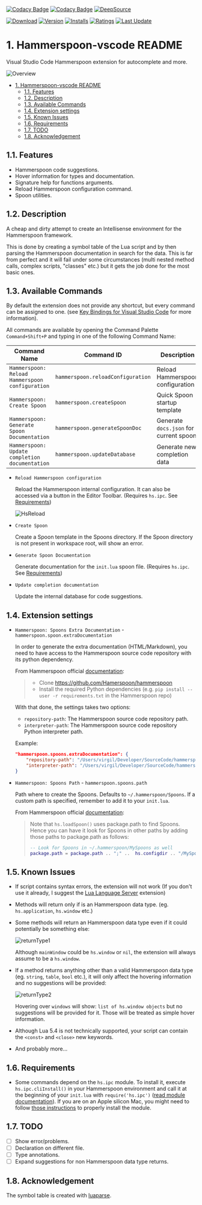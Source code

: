 [![Codacy Badge](https://app.codacy.com/project/badge/Grade/6897046c215944daa78d15189ecaaa82)](https://www.codacy.com/gh/sisoe24/hammerspoon-vscode/dashboard?utm_source=github.com&amp;utm_medium=referral&amp;utm_content=sisoe24/hammerspoon-vscode&amp;utm_campaign=Badge_Grade)
[![Codacy Badge](https://app.codacy.com/project/badge/Coverage/6897046c215944daa78d15189ecaaa82)](https://www.codacy.com/gh/sisoe24/hammerspoon-vscode/dashboard?utm_source=github.com&utm_medium=referral&utm_content=sisoe24/hammerspoon-vscode&utm_campaign=Badge_Coverage)
[![DeepSource](https://deepsource.io/gh/sisoe24/hammerspoon-vscode.svg/?label=active+issues&show_trend=true&token=l76-w7k_5dsHJqrTU2kueH4F)](https://deepsource.io/gh/sisoe24/hammerspoon-vscode/?ref=repository-badge)

[![Download](https://img.shields.io/badge/Marketplace-Download-blue)](https://marketplace.visualstudio.com/items?itemName=virgilsisoe.hammerspoon)
[![Version](https://img.shields.io/visual-studio-marketplace/v/virgilsisoe.hammerspoon)](https://marketplace.visualstudio.com/items?itemName=virgilsisoe.hammerspoon&ssr=false#version-history)
[![Installs](https://img.shields.io/visual-studio-marketplace/i/virgilsisoe.hammerspoon)](https://marketplace.visualstudio.com/items?itemName=virgilsisoe.hammerspoon)
[![Ratings](https://img.shields.io/visual-studio-marketplace/r/virgilsisoe.hammerspoon)](https://marketplace.visualstudio.com/items?itemName=virgilsisoe.hammerspoon&ssr=false#review-details)
[![Last Update](https://img.shields.io/visual-studio-marketplace/last-updated/virgilsisoe.hammerspoon)](https://marketplace.visualstudio.com/items?itemName=virgilsisoe.hammerspoon)

# 1. Hammerspoon-vscode README

Visual Studio Code Hammerspoon extension for autocomplete and more.

![Overview](images/overview.gif)

- [1. Hammerspoon-vscode README](#1-hammerspoon-vscode-readme)
  - [1.1. Features](#11-features)
  - [1.2. Description](#12-description)
  - [1.3. Available Commands](#13-available-commands)
  - [1.4. Extension settings](#14-extension-settings)
  - [1.5. Known Issues](#15-known-issues)
  - [1.6. Requirements](#16-requirements)
  - [1.7. TODO](#17-todo)
  - [1.8. Acknowledgement](#18-acknowledgement)

## 1.1. Features

- Hammerspoon code suggestions.
- Hover information for types and documentation.
- Signature help for functions arguments.
- Reload Hammerspoon configuration command.
- Spoon utilities.

## 1.2. Description

A cheap and dirty attempt to create an Intellisense environment for the Hammerspoon framework.

This is done by creating a symbol table of the Lua script and by then parsing the
Hammerspoon documentation in search for the data. This is far from perfect
and it will fail under some circumstances (multi nested method calls, complex scripts,
"classes" etc.) but it gets the job done for the most basic ones.

## 1.3. Available Commands

By default the extension does not provide any shortcut, but every command can be assigned to one.
(see [Key Bindings for Visual Studio Code](https://code.visualstudio.com/docs/getstarted/keybindings) for more information).

All commands are available by opening the Command Palette `Command+Shift+P` and
typing in one of the following Command Name:

| Command Name                                    | Command ID                        | Description                            |
| ----------------------------------------------- | --------------------------------- | -------------------------------------- |
| `Hammerspoon: Reload Hammerspoon configuration` | `hammerspoon.reloadConfiguration` | Reload Hammerspoon configuration       |
| `Hammerspoon: Create Spoon`                     | `hammerspoon.createSpoon`         | Quick Spoon startup template           |
| `Hammerspoon: Generate Spoon Documentation`     | `hammerspoon.generateSpoonDoc`    | Generate `docs.json` for current spoon |
| `Hammerspoon: Update completion documentation`  | `hammerspoon.updateDatabase`      | Generate new completion data           |

- `Reload Hammerspoon configuration`

  Reload the Hammerspoon internal configuration. It can also be accessed via a
  button in the Editor Toolbar. (Requires `hs.ipc`. See [Requirements](#16-requirements))

  ![HsReload](images/hsReload.gif)

- `Create Spoon`

  Create a Spoon template in the Spoons directory. If the Spoon directory is not present
  in workspace root, will show an error.

- `Generate Spoon Documentation`

  Generate documentation for the `init.lua` spoon file. (Requires `hs.ipc`. See [Requirements](#16-requirements))

- `Update completion documentation`

  Update the internal database for code suggestions.

## 1.4. Extension settings

- `Hammerspoon: Spoons Extra Documentation` - `hammerspoon.spoon.extraDocumentation`

  In order to generate the extra documentation (HTML/Markdown), you need to have access
  to the Hammerspoon source code repository with its python dependency.

  From Hammerspoon official [documentation](https://github.com/Hammerspoon/hammerspoon/blob/master/SPOONS.md#generating):

  > - Clone <https://github.com/Hamerspoon/hammerspoon>
  > - Install the required Python dependencies (e.g. `pip install --user -r requirements.txt` in the Hammerspoon repo)

  With that done, the settings takes two options:
  - `repository-path`: The Hammerspoon source code repository path.
  - `interpreter-path`: The Hammerspoon source code repository Python interpreter path.

  Example:

  ```json
  "hammerspoon.spoons.extraDocumentation": {
      "repository-path": "/Users/virgil/Developer/SourceCode/hammerspoon",
      "interpreter-path": "/Users/virgil/Developer/SourceCode/hammerspoon/.venv/bin/python"
  }
  ```

- `Hammerspoon: Spoons Path` - `hammerspoon.spoons.path`

  Path where to create the Spoons. Defaults to `~/.hammerspoon/Spoons`. If a custom path is specified, remember to add it to your `init.lua`.

  From Hammerspoon official [documentation](https://github.com/Hammerspoon/hammerspoon/blob/master/SPOONS.md#loading-a-spoon):

  >Note that `hs.loadSpoon()` uses package.path to find Spoons. Hence you can have it look for Spoons in other paths by adding those paths to package.path as follows:
  >
  > ```lua
  > -- Look for Spoons in ~/.hammerspoon/MySpoons as well
  > package.path = package.path .. ";" ..  hs.configdir .. "/MySpoons/?.spoon/init.lua"
  > ```

## 1.5. Known Issues

- If script contains syntax errors, the extension will not work (If you don't use it
  already, I suggest the [Lua Language Server](https://marketplace.visualstudio.com/items?itemName=sumneko.lua) extension)
- Methods will return only if is an Hammerspoon data type. (eg. `hs.application`, `hs.window` etc.)
- Some methods will return an Hammerspoon data type even if it could potentially be something else:

  ![returnType1](/images/return_type1.jpg)

  Although `mainWindow` could be `hs.window` or `nil`, the extension will always
  assume to be a `hs.window`.

- If a method returns anything other than a valid Hammerspoon data type
  (eg. `string`, `table`, `bool` etc.), it will only affect the hovering
  information and no suggestions will be provided:

  ![returnType2](/images/return_type2.jpg)

  Hovering over `windows` will show: `list of hs.window objects` but no suggestions
  will be provided for it. Those will be treated as simple hover information.

- Although Lua 5.4 is not technically supported, your script can contain the `<const>` and `<close>` new keywords.
- And probably more...

## 1.6. Requirements

- Some commands depend on the `hs.ipc` module. To install it, execute `hs.ipc.cliInstall()`
 in your Hammerspoon environment and call it at the beginning of your `init.lua`
 with `require('hs.ipc')` ([read module documentation](http://www.hammerspoon.org/docs/hs.ipc.html)).
 If you are on an Apple silicon Mac, you might need to follow
 [those instructions](https://github.com/Hammerspoon/hammerspoon/issues/2930#issuecomment-899092002) to properly install the module.
  
## 1.7. TODO

- [ ] Show error/problems.
- [ ] Declaration on different file.
- [ ] Type annotations.
- [ ] Expand suggestions for non Hammerspoon data type returns.

## 1.8. Acknowledgement

The symbol table is created with [luaparse](https://github.com/fstirlitz/luaparse).

